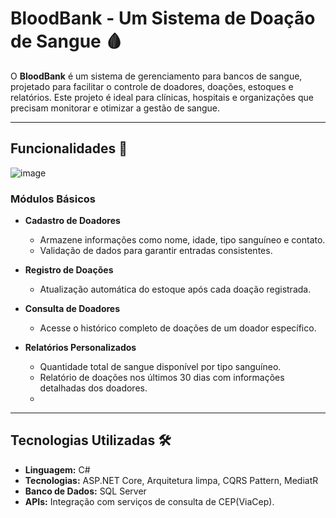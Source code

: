 # **BloodBank - Um Sistema de Doação de Sangue** 🩸  

O **BloodBank** é um sistema de gerenciamento para bancos de sangue, projetado para facilitar o controle de doadores, doações, estoques e relatórios. Este projeto é ideal para clínicas, hospitais e organizações que precisam monitorar e otimizar a gestão de sangue.  

---

## **Funcionalidades** 🚀  
![image](https://github.com/user-attachments/assets/7cee4f97-1ad0-4ce5-aee5-e2a75db6b7bb)


### **Módulos Básicos**  
- **Cadastro de Doadores**  
  - Armazene informações como nome, idade, tipo sanguíneo e contato.  
  - Validação de dados para garantir entradas consistentes.  

- **Registro de Doações**  
  - Atualização automática do estoque após cada doação registrada.  

- **Consulta de Doadores**  
  - Acesse o histórico completo de doações de um doador específico.  

- **Relatórios Personalizados**  
  - Quantidade total de sangue disponível por tipo sanguíneo.  
  - Relatório de doações nos últimos 30 dias com informações detalhadas dos doadores.
  - 
---

## **Tecnologias Utilizadas** 🛠️  

- **Linguagem:** C#  
- **Tecnologias:** ASP.NET Core, Arquitetura limpa, CQRS Pattern, MediatR
- **Banco de Dados:** SQL Server
- **APIs:** Integração com serviços de consulta de CEP(ViaCep).  

